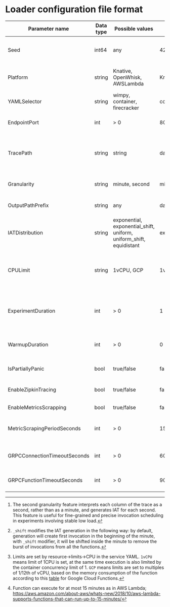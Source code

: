 # Loader configuration file format

| Parameter name               | Data type | Possible values                                                     | Default value       | Description                                                                          |
|------------------------------|-----------|---------------------------------------------------------------------|---------------------|--------------------------------------------------------------------------------------|
| Seed                         | int64     | any                                                                 | 42                  | Seed for specification generator (for reproducibility)                               |
| Platform                     | string    | Knative, OpenWhisk, AWSLambda                                       | Knative             | The serverless platform the functions will be executed on                            |
| YAMLSelector                 | string    | wimpy, container, firecracker                                       | container           | Service YAML depending on sandbox type                                               |
| EndpointPort                 | int       | > 0                                                                 | 80                  | Port to be appended to the service URL                                               |
| TracePath                    | string    | string                                                              | data/traces         | Folder with Azure trace dimensions (invocations.csv, durations.csv, memory.csv)      |
| Granularity                  | string    | minute, second                                                      | minute              | Granularity for trace interpretation[^1]                                             |
| OutputPathPrefix             | string    | any                                                                 | data/out/experiment | Results file(s) output path prefix                                                   |
| IATDistribution              | string    | exponential, exponential_shift, uniform, uniform_shift, equidistant | exponential         | IAT distribution[^2]                                                                 |
| CPULimit                     | string    | 1vCPU, GCP                                                          | 1vCPU               | Imposed CPU limits on worker containers (only applicable for 'Knative' platform)[^3] |
| ExperimentDuration           | int       | > 0                                                                 | 1                   | Experiment duration in minutes of trace to execute excluding warmup                  |
| WarmupDuration               | int       | > 0                                                                 | 0                   | Warmup duration in minutes(disabled if zero)                                         |
| IsPartiallyPanic             | bool      | true/false                                                          | false               | Pseudo-panic-mode only in Knative                                                    |
| EnableZipkinTracing          | bool      | true/false                                                          | false               | Show loader span in Zipkin traces                                                    |
| EnableMetricsScrapping       | bool      | true/false                                                          | false               | Scrap cluster-wide metrics                                                           |
| MetricScrapingPeriodSeconds  | int       | > 0                                                                 | 15                  | Period of Prometheus metrics scrapping                                               |
| GRPCConnectionTimeoutSeconds | int       | > 0                                                                 | 60                  | Timeout for establishing a gRPC connection                                           |
| GRPCFunctionTimeoutSeconds   | int       | > 0                                                                 | 90                  | Maximum time given to function to execute[^4]                                        |

[^1]: The second granularity feature interprets each column of the trace as a second, rather than as a minute, and
generates IAT for each second. This feature is useful for fine-grained and precise invocation scheduling in experiments
involving stable low load.

[^2]: `_shift` modifies the IAT generation in the following way: by default, generation will create first invocation in the beginning of the minute, with `_shift` modifier, it will be shifted inside the minute to remove the burst of invocations from all the functions.

[^3]: Limits are set by resource->limits->CPU in the service YAML. `1vCPU` means limit of 1CPU is set, at the same time execution is also limited by the container concurrency limit of 1. `GCP` means limits are set to multiples of 1/12th of vCPU, based on the memory consumption of the function according to this [table](https://cloud.google.com/functions/pricing#compute_time) for Google Cloud Functions.

[^4]: Function can execute for at most 15 minutes as in AWS
Lambda; https://aws.amazon.com/about-aws/whats-new/2018/10/aws-lambda-supports-functions-that-can-run-up-to-15-minutes/
